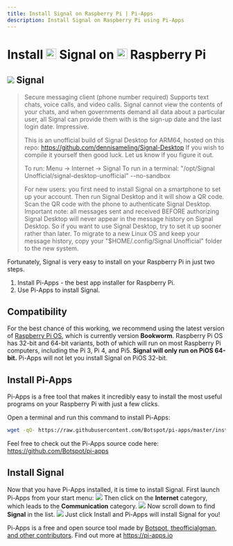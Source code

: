 ```yaml
---
title: Install Signal on Raspberry Pi | Pi-Apps
description: Install Signal on Raspberry Pi using Pi-Apps
---
```

<div class="simple-install-content content">

# Install <img src="/img/app-icons/Signal/icon-64.png" height=24> Signal on <img src=/img/other-icons/raspberrypi-icon.svg height=24> Raspberry Pi

## <img src="/img/app-icons/Signal/icon-64.png"> Signal
> Secure messaging client (phone number required)
> Supports text chats, voice calls, and video calls. Signal cannot view the contents of your chats, and when governments demand all data about a particular user, all Signal can provide them with is the sign-up date and the last login date. Impressive.
> 
> This is an unofficial build of Signal Desktop for ARM64, hosted on this repo: https://github.com/dennisameling/Signal-Desktop
> If you wish to compile it yourself then good luck. Let us know if you figure it out.
> 
> To run: Menu -> Internet -> Signal
> To run in a terminal: "/opt/Signal Unofficial/signal-desktop-unofficial" --no-sandbox
> 
> For new users: you first need to install Signal on a smartphone to set up your account. Then run Signal Desktop and it will show a QR code. Scan the QR code with the phone to authenticate Signal Desktop.
> Important note: all messages sent and received BEFORE authorizing Signal Desktop will never appear in the message history on Signal Desktop. So if you want to use Signal Desktop, try to set it up sooner rather than later. To migrate to a new Linux OS and keep your message history, copy your "$HOME/.config/Signal Unofficial" folder to the new system.

Fortunately, Signal is very easy to install on your Raspberry Pi in just two steps.
1. Install Pi-Apps - the best app installer for Raspberry Pi.
2. Use Pi-Apps to install Signal.
</div>
<div class="simple-install-content content">

## Compatibility
For the best chance of this working, we recommend using the latest version of [Raspberry Pi OS](https://www.raspberrypi.com/software/), which is currently version **Bookworm**.
Raspberry Pi OS has 32-bit and 64-bit variants, both of which will run on most Raspberry Pi computers, including the Pi 3, Pi 4, and Pi5.
**Signal will only run on PiOS 64-bit.** Pi-Apps will not let you install Signal on PiOS 32-bit.
</div>
<div class="simple-install-content content">

## Install Pi-Apps

Pi-Apps is a free tool that makes it incredibly easy to install the most useful programs on your Raspberry Pi with just a few clicks.

Open a terminal and run this command to install Pi-Apps:
```bash
wget -qO- https://raw.githubusercontent.com/Botspot/pi-apps/master/install | bash
```
Feel free to check out the Pi-Apps source code here: https://github.com/Botspot/pi-apps
</div>
<div class="simple-install-content content">

## Install Signal

Now that you have Pi-Apps installed, it is time to install Signal.
First launch Pi-Apps from your start menu:
<img src="/img/start-menu.png">
Then click on the <b>Internet</b> category, which leads to the <b>Communication</b> category.
<img src="/img/category-selections/Communication.png">
Now scroll down to find <b>Signal</b> in the list.
<img src="/img/app-icons/Signal/app-selection.png">
Just click Install and Pi-Apps will install Signal for you!
</div>
<div class="simple-install-content content">

Pi-Apps is a free and open source tool made by [Botspot, theofficialgman, and other contributors](/about/#contributors). Find out more at https://pi-apps.io
</div>
